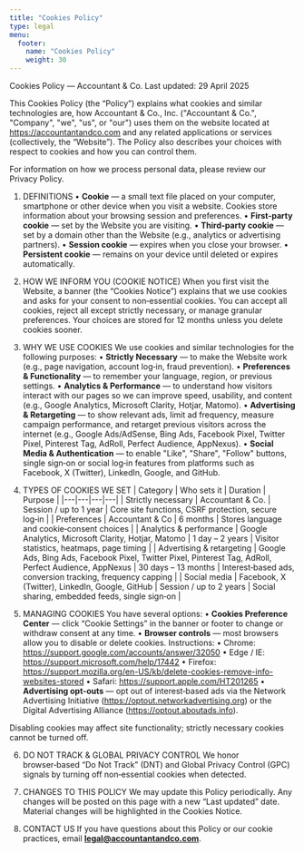 ```yaml
---
title: "Cookies Policy"
type: legal 
menu:
  footer:
    name: "Cookies Policy"
    weight: 30
---
```

Cookies Policy — Accountant & Co.
Last updated: 29 April 2025

This Cookies Policy (the “Policy”) explains what cookies and similar technologies are, how Accountant & Co., Inc. ("Accountant & Co.", "Company", "we", "us", or "our") uses them on the website located at https://accountantandco.com and any related applications or services (collectively, the “Website”). The Policy also describes your choices with respect to cookies and how you can control them.

For information on how we process personal data, please review our Privacy Policy.

1. DEFINITIONS
• **Cookie** — a small text file placed on your computer, smartphone or other device when you visit a website. Cookies store information about your browsing session and preferences.
• **First‑party cookie** — set by the Website you are visiting.
• **Third‑party cookie** — set by a domain other than the Website (e.g., analytics or advertising partners).
• **Session cookie** — expires when you close your browser.
• **Persistent cookie** — remains on your device until deleted or expires automatically.

2. HOW WE INFORM YOU (COOKIE NOTICE)
When you first visit the Website, a banner (the “Cookies Notice”) explains that we use cookies and asks for your consent to non‑essential cookies. You can accept all cookies, reject all except strictly necessary, or manage granular preferences. Your choices are stored for 12 months unless you delete cookies sooner.

3. WHY WE USE COOKIES
We use cookies and similar technologies for the following purposes:
• **Strictly Necessary** — to make the Website work (e.g., page navigation, account log‑in, fraud prevention).
• **Preferences & Functionality** — to remember your language, region, or previous settings.
• **Analytics & Performance** — to understand how visitors interact with our pages so we can improve speed, usability, and content (e.g., Google Analytics, Microsoft Clarity, Hotjar, Matomo).
• **Advertising & Retargeting** — to show relevant ads, limit ad frequency, measure campaign performance, and retarget previous visitors across the internet (e.g., Google Ads/AdSense, Bing Ads, Facebook Pixel, Twitter Pixel, Pinterest Tag, AdRoll, Perfect Audience, AppNexus).
• **Social Media & Authentication** — to enable "Like", "Share", "Follow" buttons, single sign‑on or social log‑in features from platforms such as Facebook, X (Twitter), LinkedIn, Google, and GitHub.

4. TYPES OF COOKIES WE SET
| Category | Who sets it | Duration | Purpose |
|---|---|---|---|
| Strictly necessary | Accountant & Co. | Session / up to 1 year | Core site functions, CSRF protection, secure log‑in |
| Preferences | Accountant & Co | 6 months | Stores language and cookie‑consent choices |
| Analytics & performance | Google Analytics, Microsoft Clarity, Hotjar, Matomo | 1 day – 2 years | Visitor statistics, heatmaps, page timing |
| Advertising & retargeting | Google Ads, Bing Ads, Facebook Pixel, Twitter Pixel, Pinterest Tag, AdRoll, Perfect Audience, AppNexus | 30 days – 13 months | Interest‑based ads, conversion tracking, frequency capping |
| Social media | Facebook, X (Twitter), LinkedIn, Google, GitHub | Session / up to 2 years | Social sharing, embedded feeds, single sign‑on |

5. MANAGING COOKIES
You have several options:
• **Cookies Preference Center** — click “Cookie Settings” in the banner or footer to change or withdraw consent at any time.
• **Browser controls** — most browsers allow you to disable or delete cookies. Instructions:
   • Chrome: <https://support.google.com/accounts/answer/32050>
   • Edge / IE: <https://support.microsoft.com/help/17442>
   • Firefox: <https://support.mozilla.org/en-US/kb/delete-cookies-remove-info-websites-stored>
   • Safari: <https://support.apple.com/HT201265>
• **Advertising opt‑outs** — opt out of interest‑based ads via the Network Advertising Initiative (<https://optout.networkadvertising.org>) or the Digital Advertising Alliance (<https://optout.aboutads.info>).

Disabling cookies may affect site functionality; strictly necessary cookies cannot be turned off.

6. DO NOT TRACK & GLOBAL PRIVACY CONTROL
We honor browser‑based “Do Not Track” (DNT) and Global Privacy Control (GPC) signals by turning off non‑essential cookies when detected.

7. CHANGES TO THIS POLICY
We may update this Policy periodically. Any changes will be posted on this page with a new “Last updated” date. Material changes will be highlighted in the Cookies Notice.

8. CONTACT US
If you have questions about this Policy or our cookie practices, email **legal@accountantandco.com**.
